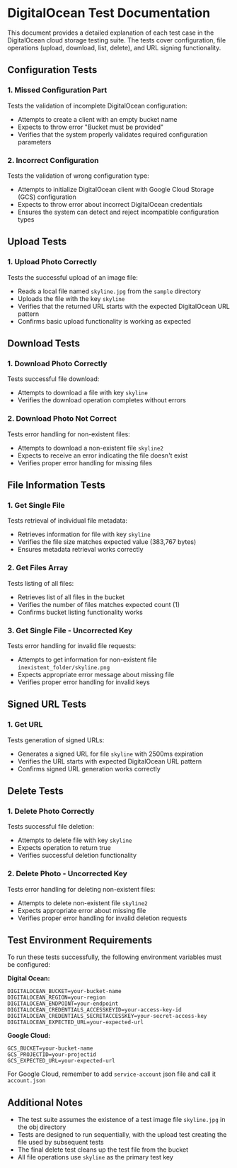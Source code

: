 # DigitalOcean Test Documentation

This document provides a detailed explanation of each test case in the DigitalOcean cloud storage testing suite. The tests cover configuration, file operations (upload, download, list, delete), and URL signing functionality.

## Configuration Tests

### 1. Missed Configuration Part

Tests the validation of incomplete DigitalOcean configuration:

- Attempts to create a client with an empty bucket name
- Expects to throw error "Bucket must be provided"
- Verifies that the system properly validates required configuration parameters

### 2. Incorrect Configuration

Tests the validation of wrong configuration type:

- Attempts to initialize DigitalOcean client with Google Cloud Storage (GCS) configuration
- Expects to throw error about incorrect DigitalOcean credentials
- Ensures the system can detect and reject incompatible configuration types

## Upload Tests

### 1. Upload Photo Correctly

Tests the successful upload of an image file:

- Reads a local file named `skyline.jpg` from the `sample` directory
- Uploads the file with the key `skyline`
- Verifies that the returned URL starts with the expected DigitalOcean URL pattern
- Confirms basic upload functionality is working as expected

## Download Tests

### 1. Download Photo Correctly

Tests successful file download:

- Attempts to download a file with key `skyline`
- Verifies the download operation completes without errors

### 2. Download Photo Not Correct

Tests error handling for non-existent files:

- Attempts to download a non-existent file `skyline2`
- Expects to receive an error indicating the file doesn't exist
- Verifies proper error handling for missing files

## File Information Tests

### 1. Get Single File

Tests retrieval of individual file metadata:

- Retrieves information for file with key `skyline`
- Verifies the file size matches expected value (383,767 bytes)
- Ensures metadata retrieval works correctly

### 2. Get Files Array

Tests listing of all files:

- Retrieves list of all files in the bucket
- Verifies the number of files matches expected count (1)
- Confirms bucket listing functionality works

### 3. Get Single File - Uncorrected Key

Tests error handling for invalid file requests:

- Attempts to get information for non-existent file `inexistent_folder/skyline.png`
- Expects appropriate error message about missing file
- Verifies proper error handling for invalid keys

## Signed URL Tests

### 1. Get URL

Tests generation of signed URLs:

- Generates a signed URL for file `skyline` with 2500ms expiration
- Verifies the URL starts with expected DigitalOcean URL pattern
- Confirms signed URL generation works correctly

## Delete Tests

### 1. Delete Photo Correctly

Tests successful file deletion:

- Attempts to delete file with key `skyline`
- Expects operation to return true
- Verifies successful deletion functionality

### 2. Delete Photo - Uncorrected Key

Tests error handling for deleting non-existent files:

- Attempts to delete non-existent file `skyline2`
- Expects appropriate error about missing file
- Verifies proper error handling for invalid deletion requests

## Test Environment Requirements

To run these tests successfully, the following environment variables must be configured:

**Digital Ocean:**

```env
DIGITALOCEAN_BUCKET=your-bucket-name
DIGITALOCEAN_REGION=your-region
DIGITALOCEAN_ENDPOINT=your-endpoint
DIGITALOCEAN_CREDENTIALS_ACCESSKEYID=your-access-key-id
DIGITALOCEAN_CREDENTIALS_SECRETACCESSKEY=your-secret-access-key
DIGITALOCEAN_EXPECTED_URL=your-expected-url
```

**Google Cloud:**

```env
GCS_BUCKET=your-bucket-name
GCS_PROJECTID=your-projectid
GCS_EXPECTED_URL=your-expected-url
```

For Google Cloud, remember to add `service-account` json file and call it `account.json`

## Additional Notes

- The test suite assumes the existence of a test image file `skyline.jpg` in the obj directory
- Tests are designed to run sequentially, with the upload test creating the file used by subsequent tests
- The final delete test cleans up the test file from the bucket
- All file operations use `skyline` as the primary test key
